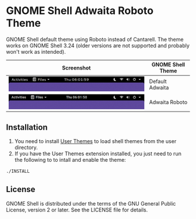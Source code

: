 # GNOME Shell Adwaita Roboto Theme
GNOME Shell default theme using Roboto instead of Cantarell. The theme works on GNOME Shell 3.24 (older versions are not supported and probably won't work as intended).

| Screenshot | GNOME Shell Theme |
|------------|-------------------|
| ![image](screenshots/adwaita-vanilla.png) | Default Adwaita |
| ![image](screenshots/adwaita-roboto.png)  | Adwaita Roboto  |

## Installation
1. You need to install [User Themes](https://extensions.gnome.org/extension/19/user-themes/) to load shell themes from the user directory.
2. If you have the User Themes extension installed, you just need to run the following to to intall and enable the theme:
``` bash
./INSTALL
```

## License
GNOME Shell is distributed under the terms of the GNU General Public License,
version 2 or later. See the LICENSE file for details.
